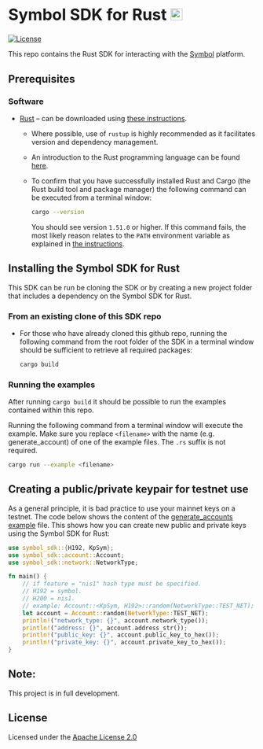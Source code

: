 <p left="center"> <h1 style="font-size:32px;">Symbol SDK for Rust <a href="https://www.rust-lang.org/" target="_blank" rel="noopener noreferrer"><img width="24" src="https://user-images.githubusercontent.com/29048783/116006250-f7d9ee00-a5cf-11eb-823b-e9f0cefa8f2e.jpeg" alt="Rust logo"></a></h1></p>

[![License](https://img.shields.io/badge/License-Apache%202.0-blue.svg?style=popout-square)](https://github.com/BlockPuppets/symbol-sdk-rust/blob/master/LICENSE)

This repo contains the Rust SDK for interacting with the [Symbol](https://symbolplatform.com/) platform.

## Prerequisites

### Software

* [Rust](https://www.rust-lang.org/) – can be downloaded
  using [these instructions](https://www.rust-lang.org/tools/install).
    * Where possible, use of `rustup` is highly recommended as it facilitates version and dependency management.
    * An introduction to the Rust programming language can be found [here](https://www.rust-lang.org/learn).
    * To confirm that you have successfully installed Rust and Cargo (the Rust build tool and package manager) the
      following command can be executed from a terminal window:

      ```sh
      cargo --version
      ```

      You should see version `1.51.0` or higher. If this command fails, the most likely reason relates to the `PATH`
      environment variable as explained in [the instructions](https://www.rust-lang.org/tools/install).

## Installing the Symbol SDK for Rust

This SDK can be run be cloning the SDK or by creating a new project folder that includes a dependency on the Symbol SDK
for Rust.

### From an existing clone of this SDK repo

* For those who have already cloned this github repo, running the following command from the root folder of the SDK in a
  terminal window should be sufficient to retrieve all required packages:

  ```sh
  cargo build
  ```

### Running the examples

After running `cargo build` it should be possible to run the examples contained within this repo.

Running the following command from a terminal window will execute the example. Make sure you replace `<filename>` with
the name (e.g. generate_account) of one of the example files. The `.rs` suffix is not required.

```sh
cargo run --example <filename>
```

## Creating a public/private keypair for testnet use

As a general principle, it is bad practice to use your mainnet keys on a testnet. The code below shows the content of
the [generate_accounts example](/examples/example_account.rs) file. This shows how you can create new public and private
keys using the Symbol SDK for Rust:

```rust
use symbol_sdk::{H192, KpSym};
use symbol_sdk::account::Account;
use symbol_sdk::network::NetworkType;

fn main() {
    // if feature = "nis1" hash type must be specified.
    // H192 = symbol.
    // H200 = nis1.
    // example: Account::<KpSym, H192>::random(NetworkType::TEST_NET);
    let account = Account::random(NetworkType::TEST_NET);
    println!("network_type: {}", account.network_type());
    println!("address: {}", account.address_str());
    println!("public_key: {}", account.public_key_to_hex());
    println!("private_key: {}", account.private_key_to_hex());
}
```

## Note:

This project is in full development.

## License

Licensed under the [Apache License 2.0](LICENSE)